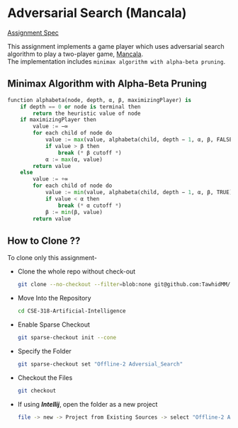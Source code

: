 # Adversarial Search (Mancala) 
[Assignment Spec](https://github.com/TawhidMM/CSE-318-Artificial-Intelligence/blob/main/Offline-2%20Adversial_Search/Assignment-2-Adversarial-Search.pdf)

This assignment implements a game player which uses adversarial search algorithm 
to play a two-player game, [Mancala](https://www.mathplayground.com/mancala.html).  
The implementation includes `minimax algorithm with alpha-beta pruning`.

## Minimax Algorithm with Alpha-Beta Pruning
```python
function alphabeta(node, depth, α, β, maximizingPlayer) is
    if depth == 0 or node is terminal then
        return the heuristic value of node
    if maximizingPlayer then
        value := −∞
        for each child of node do
            value := max(value, alphabeta(child, depth − 1, α, β, FALSE))
            if value > β then
                break (* β cutoff *)
            α := max(α, value)
        return value
    else
        value := +∞
        for each child of node do
            value := min(value, alphabeta(child, depth − 1, α, β, TRUE))
            if value < α then
                break (* α cutoff *)
            β := min(β, value)
        return value
```


## How to Clone ??

To clone only this assignment-

- Clone the whole repo without check-out
    ```bash
    git clone --no-checkout --filter=blob:none git@github.com:TawhidMM/CSE-318-Artificial-Intelligence.git
    ```
- Move Into the Repository
    ```bash
    cd CSE-318-Artificial-Intelligence
    ```
- Enable Sparse Checkout
    ```bash
    git sparse-checkout init --cone
    ```


- Specify the Folder


    ```bash
    git sparse-checkout set "Offline-2 Adversial_Search"
    ```

- Checkout the Files
    ```bash
    git checkout
    ```
- If using ***Intellij***, open the folder as a new project
    ```bash
    file -> new -> Project from Existing Sources -> select "Offline-2 Adversial_Search"
    ```